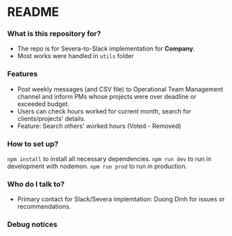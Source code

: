 # README

### What is this repository for?

- The repo is for Severa-to-Slack implementation for **Company**.
- Most works were handled in `utils` folder

### Features
- Post weekly messages (and CSV file) to Operational Team Management channel and inform PMs whose projects were over deadline or exceeded budget.
- Users can check hours worked for current month, search for clients/projects' details.
- Feature: Search others' worked hours (Voted - Removed)


### How to set up?
`npm install` to install all necessary dependencies.
`npm run dev` to run in development with nodemon.
`npm run prod` to run in production.

### Who do I talk to?

- Primary contact for Slack/Severa implemtation: Duong Dinh for issues or recommendations.
>

### Debug notices
